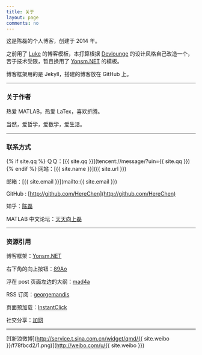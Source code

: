 ```yaml
---
title: 关于
layout: page
comments: no
---
```


<!-- {{ site.about }} -->
这是陈磊的个人博客，创建于 2014 年。

之前用了 [Luke](http://geeklu.com) 的博客模板，本打算根据 [Devlounge](http://www.devlounge.net/) 的设计风格自己改造一个，苦于技术受限，暂且换用了 [Yonsm.NET](http://yonsm.net/) 的模板。

博客框架用的是 Jekyll，搭建的博客放在 GitHub 上。

----

### 关于作者

热爱 MATLAB，热爱 LaTex，喜欢折腾。

当然，爱哲学，爱数学，爱生活。

----

### 联系方式

{% if site.qq %}
ＱＱ：[{{ site.qq }}](tencent://message/?uin={{ site.qq }})
{% endif %}
网站：[{{ site.name }}]({{ site.url }})

邮箱：[{{ site.email }}](mailto:{{ site.email }})

GitHub : [http://github.com/HereChen](http://github.com/HereChen)

知乎：[陈磊](http://www.zhihu.com/people/chenleihere/about)

MATLAB 中文论坛：[天天向上磊](http://www.ilovematlab.cn/space-uid-465970.html)

---

### 资源引用

博客框架：[Yonsm.NET](http://yonsm.net/)

右下角的向上按钮：[89Ao](http://89ao.info)

浮在 post 页面左边的大纲：[mad4a](http://mad4a.me/)

RSS 订阅：[georgemandis](https://github.com/snaptortoise/jekyll-rss-feeds)

页面预加载：[InstantClick](http://instantclick.io/start.html)

社交分享：[加网](http://www.jiathis.com/)

---

[![新浪微博](http://service.t.sina.com.cn/widget/qmd/{{ site.weibo }}/f78fbcd2/1.png)](http://weibo.com/u/{{ site.weibo }})
<!-- 微博图片可以更改，改变 1.png 数字试试 -->
